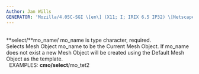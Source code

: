 ```yaml
---
Author: Jan Wills
GENERATOR: 'Mozilla/4.05C-SGI \[en\] (X11; I; IRIX 6.5 IP32) \[Netscape\]'
---
```


 \
**select/**mo\_name/
mo\_name is type character, required.\
Selects Mesh Object mo\_name to be the Current Mesh Object. If mo\_name
does not exist a new Mesh Object will be created using the Default Mesh
Object as the template.\
 
EXAMPLES:
**cmo/select**/mo\_tet2
